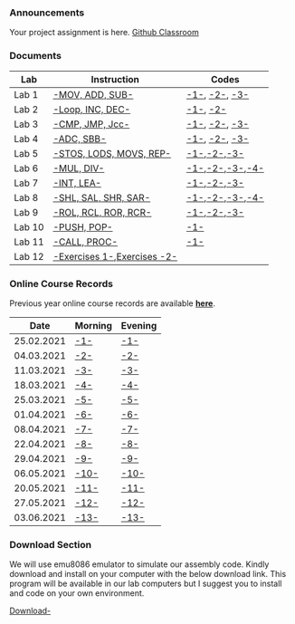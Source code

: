### Announcements

Your project assignment is here.
[Github Classroom](https://classroom.github.com/a/BW-XT6BM)

### Documents

|Lab|Instruction|Codes|
|---|---|---|
|Lab 1|[-MOV, ADD, SUB-](https://aa.bbs.tr/lab/cen214-microprocessors/slides/lab1.pdf)|[-1-](https://aa.bbs.tr/lab/cen214-microprocessors/codes/1-1.asm), [-2-](https://aa.bbs.tr/lab/cen214-microprocessors/codes/1-2.asm), [-3-](https://aa.bbs.tr/lab/cen214-microprocessors/codes/1-3.asm)|
|Lab 2|[-Loop, INC, DEC-](https://aa.bbs.tr/lab/cen214-microprocessors/slides/lab2.pdf)|[-1-](codes/2-1.asm), [-2-](codes/2-2.asm)|
|Lab 3|[-CMP, JMP, Jcc-](https://aa.bbs.tr/lab/cen214-microprocessors/slides/lab3.pdf)|[-1-](https://aa.bbs.tr/lab/cen214-microprocessors/codes/3-1.asm), [-2-](https://aa.bbs.tr/lab/cen214-microprocessors/codes/3-2.asm), [-3-](https://aa.bbs.tr/lab/cen214-microprocessors/codes/3-3.asm)|
|Lab 4|[-ADC, SBB-](https://aa.bbs.tr/lab/cen214-microprocessors/slides/lab4.pdf)|[-1-](codes/4-1.asm), [-2-](codes/4-2.asm), [-3-](codes/4-3.asm)|
|Lab 5|[-STOS, LODS, MOVS, REP-](https://aa.bbs.tr/lab/cen214-microprocessors/slides/lab5.pdf)|[-1-](https://aa.bbs.tr/lab/cen214-microprocessors/codes/5-1.asm),[-2-](https://aa.bbs.tr/lab/cen214-microprocessors/codes/5-2.asm),[-3-](https://aa.bbs.tr/lab/cen214-microprocessors/codes/5-3.asm)|
|Lab 6|[-MUL, DIV-](https://aa.bbs.tr/lab/cen214-microprocessors/slides/lab6.pdf)|[-1-](https://aa.bbs.tr/lab/cen214-microprocessors/codes/6-1.asm),[-2-](https://aa.bbs.tr/lab/cen214-microprocessors/codes/6-2.asm),[-3-](https://aa.bbs.tr/lab/cen214-microprocessors/codes/6-3.asm),[-4-](https://aa.bbs.tr/lab/cen214-microprocessors/codes/6-4.asm)|
|Lab 7|[-INT, LEA-](https://aa.bbs.tr/lab/cen214-microprocessors/slides/lab7.pdf)|[-1-](https://aa.bbs.tr/lab/cen214-microprocessors/codes/7-1.asm),[-2-](https://aa.bbs.tr/lab/cen214-microprocessors/codes/7-2.asm),[-3-](https://aa.bbs.tr/lab/cen214-microprocessors/codes/7-3.asm)|
|Lab 8|[-SHL, SAL, SHR, SAR-](https://aa.bbs.tr/lab/cen214-microprocessors/slides/lab8.pdf)|[-1-](https://aa.bbs.tr/lab/cen214-microprocessors/codes/8-1.asm),[-2-](https://aa.bbs.tr/lab/cen214-microprocessors/codes/8-2.asm),[-3-](https://aa.bbs.tr/lab/cen214-microprocessors/codes/8-3.asm),[-4-](https://aa.bbs.tr/lab/cen214-microprocessors/codes/8-4.asm)|
|Lab 9|[-ROL, RCL, ROR, RCR-](https://aa.bbs.tr/lab/cen214-microprocessors/slides/lab9.pdf)|[-1-](https://aa.bbs.tr/lab/cen214-microprocessors/codes/9-1.asm),[-2-](https://aa.bbs.tr/lab/cen214-microprocessors/codes/9-2.asm),[-3-](https://aa.bbs.tr/lab/cen214-microprocessors/codes/9-3.asm)|
|Lab 10|[-PUSH, POP-](https://aa.bbs.tr/lab/cen214-microprocessors/slides/lab10.pdf)|[-1-](https://aa.bbs.tr/lab/cen214-microprocessors/codes/10.asm)|
|Lab 11|[-CALL, PROC-](https://aa.bbs.tr/lab/cen214-microprocessors/slides/lab11.pdf)|[-1-](https://aa.bbs.tr/lab/cen214-microprocessors/codes/11.asm)|
|Lab 12|[-Exercises 1-](https://aa.bbs.tr/lab/cen214-microprocessors/slides/exercises1.pdf),[Exercises -2-](https://aa.bbs.tr/lab/cen214-microprocessors/slides/exercises2.pdf)||

### Online Course Records

Previous year online course records are available [**here**](https://cukurova-my.sharepoint.com/:f:/g/personal/2019913002_ogr_cu_edu_tr/EpLrBTucRyNGvy-WrSg23J8B7jve5vCvtaI3nwo1fbPfYQ?e=XGBcan).

|Date|Morning|Evening|
|---|---|---|
|25.02.2021|[-1-](https://cukurova-my.sharepoint.com/:v:/g/personal/2019913002_ogr_cu_edu_tr/ES3shCAklL9JjYjPZVps1mkBlegLj7DoZxto4fvxy1ySeA?e=MPuKy5)|[-1-](https://cukurova-my.sharepoint.com/:v:/g/personal/2019913002_ogr_cu_edu_tr/EQYq1v0jDGRNv5w5L72iPGQBs6n9tmHQ4pYygBGwa3csjw?e=hrEOtG)|
|04.03.2021|[-2-](https://cukurova-my.sharepoint.com/:v:/g/personal/2019913002_ogr_cu_edu_tr/EVPjUAF0CptPtlxgUZgBm9MBxiK3en5FlEkn2m7KaxzSIA?e=geeGGq)|[-2-](https://cukurova-my.sharepoint.com/:v:/g/personal/2019913002_ogr_cu_edu_tr/Eda77Ee20qVGlYKGMtzAKGgB5dVn08rS4LxgAgQmbz23_Q?e=CnMJxf)|
|11.03.2021|[-3-](https://cukurova-my.sharepoint.com/:v:/g/personal/2019913002_ogr_cu_edu_tr/EXG0QxAwQilGmouXpZjnr0wBSus5wiy59NbJqXtJTsvWsg?e=WgcSck)|[-3-](https://cukurova-my.sharepoint.com/:v:/g/personal/2019913002_ogr_cu_edu_tr/EamCrgytr_xIsOVA3_CFlVEBpiHSbsh2xHSQzn1dqEkphQ?e=aytZyP)|
|18.03.2021|[-4-](https://cukurova-my.sharepoint.com/:v:/g/personal/2019913002_ogr_cu_edu_tr/EVoNQprtVUVCrKNAqu0H3JEBTZ8sxvn2EzY4ETtXmK5wzA?e=drAqyj)|[-4-](https://cukurova-my.sharepoint.com/:v:/g/personal/2019913002_ogr_cu_edu_tr/EYFqhYQIzf5Mva1Bn4q9cHwB278gyW5BA-PLCk9bX0-nVw?e=kFn1Pu)|
|25.03.2021|[-5-](https://cukurova-my.sharepoint.com/:v:/g/personal/2019913002_ogr_cu_edu_tr/ERjdLPyUS09FtwEG-13QeQoBBg5-DNjKb-OZn_J43JZxCg?e=YqrQVX)|[-5-](https://cukurova-my.sharepoint.com/:v:/g/personal/2019913002_ogr_cu_edu_tr/EZopf24BhZ9GlebDAG5JOIkBMo6Stp5R0Aio-BzfWr5eWw?e=W0CQTg)|
|01.04.2021|[-6-](https://cukurova-my.sharepoint.com/:v:/g/personal/2019913002_ogr_cu_edu_tr/EeJ-IyPPwWNHr_P6r7GESpkBtttHilCZEjq2ID_3r_BD-w?e=Md1vVI)|[-6-](https://cukurova-my.sharepoint.com/:v:/g/personal/2019913002_ogr_cu_edu_tr/EeGT3joNYq1MkhKG9Pzv7DgBRlFP_9QZPPnavLafT478ig?e=mF9P3H)|
|08.04.2021|[-7-](https://cukurova-my.sharepoint.com/:v:/g/personal/2019913002_ogr_cu_edu_tr/ERSCKJenAHlKvYf1KisJ_1cBkGz-uhpFcGswwOdaAKs18g?e=qJp6Mj)|[-7-](https://cukurova-my.sharepoint.com/:v:/g/personal/2019913002_ogr_cu_edu_tr/Ea_BWGPdyuBLuCBcW8X94OsBrMXYZTsY69RjpGBm-b6PrQ?e=OLdRlk)|
|22.04.2021|[-8-](https://cukurova-my.sharepoint.com/:v:/g/personal/2019913002_ogr_cu_edu_tr/EXCVCL2v3vhCvdElpeki0RsBynd_fH11q53S_EJZqpk8KQ?e=VIgBTf)|[-8-](https://cukurova-my.sharepoint.com/:v:/g/personal/2019913002_ogr_cu_edu_tr/EeeqRVxAgdxBoup_ilvOGqsBNiZmHvZw1jAjhpwR3gCyVA?e=dbIxKa)|
|29.04.2021|[-9-](https://cukurova-my.sharepoint.com/:v:/g/personal/2019913002_ogr_cu_edu_tr/EW3xccy-mf5Iugq8MVQcIcMB67akbJVqwCRHZBBFE1qRHw?e=LXhmmf)|[-9-](https://cukurova-my.sharepoint.com/:v:/g/personal/2019913002_ogr_cu_edu_tr/EWoaZDSFQJRFrc17yGdVCeEB1deDHVoLvlpUrml_owkGeA?e=2Xn5aa)|
|06.05.2021|[-10-](https://cukurova-my.sharepoint.com/:v:/g/personal/2019913002_ogr_cu_edu_tr/EZOPO31aa49OtH2Nj86pi7sBZUOFIxC2mzokEfvdVbGNIg?e=tLfPGe)|[-10-](https://cukurova-my.sharepoint.com/:v:/g/personal/2019913002_ogr_cu_edu_tr/EQm9hjxP5r9GimEkwYSXH8gBPju2vlTx-JNGI7g6osG9BA?e=sd4yuE)|
|20.05.2021|[-11-](https://cukurova-my.sharepoint.com/:v:/g/personal/2019913002_ogr_cu_edu_tr/ES05G-0nlTdLgbf0XyI1G9gB0BXU9UPVhCKvywl5knVu5g?e=IWfQGY)|[-11-](https://cukurova-my.sharepoint.com/:v:/g/personal/2019913002_ogr_cu_edu_tr/EcgECnzEZVNHoT6qga4oWYQB_sdXussjFt0-NbDQCDT7oA?e=t9HeH0)|
|27.05.2021|[-12-](https://cukurova-my.sharepoint.com/:v:/g/personal/2019913002_ogr_cu_edu_tr/EWthz2oN9sdMqvU-iFnC9N4BXei4pLbZR0WWEQMTN8AhQA?e=TSDNk2)|[-12-](https://cukurova-my.sharepoint.com/:v:/g/personal/2019913002_ogr_cu_edu_tr/EakcgPldogxDpbgvHm1f8i4BgM5OrcPb3r5peRI8NHw6Nw?e=fNjDhA)|
|03.06.2021|[-13-](https://cukurova-my.sharepoint.com/:v:/g/personal/2019913002_ogr_cu_edu_tr/EWnOfkR1keJMnY2CFdpZ6x0BUUJMwReX2Zh8zWhyb6OthA?e=lxyXzx)|[-13-](https://cukurova-my.sharepoint.com/:v:/g/personal/2019913002_ogr_cu_edu_tr/EfpaAGVZzjhGgseIFCwL9K4BXRFVqUVMeWA20W08bSpVVw?e=E6cfs7)|

### Download Section

We will use emu8086 emulator to simulate our assembly code. Kindly download and install on your computer with the below download link. This program will be available in our lab computers but I suggest you to install and code on your own environment.

[Download-](https://aa.bbs.tr/lab/cen214-microprocessors/emu8086.rar)
